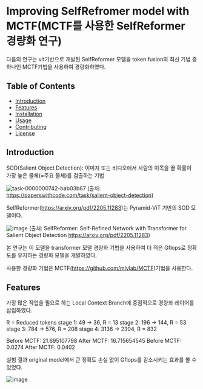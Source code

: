 # Improving SelfRefromer model with MCTF(MCTF를 사용한 SelfReformer 경량화 연구)

다음의 연구는 vit기반으로 개발된 SelfReformer 모델을 token fusion의 최신 기법 중 하나인 MCTF기법을 사용하여 경량화하였다.

## Table of Contents
- [Introduction](#introduction)
- [Features](#features)
- [Installation](#installation)
- [Usage](#usage)
- [Contributing](#contributing)
- [License](#license)

## Introduction
SOD(Salient Object Detection): 이미지 또는 비디오에서 사람의 이목을 끌 확률이 가장 높은 물체(=주요 물체)를 검출하는 기법

![task-0000000742-bab03b67](https://github.com/user-attachments/assets/b5830c36-4ae8-4768-8e13-beed002bd345)
(출처: https://paperswithcode.com/task/salient-object-detection)

SelfReformer(https://arxiv.org/pdf/2205.11283)는 Pyramid-ViT 기반의 SOD 모델이다.

![image](https://github.com/user-attachments/assets/ce067397-7665-4c1d-ace3-337cd6551b77)
(출처: SelfReformer: Self-Refined Network with Transformer for Salient Object Detection https://arxiv.org/pdf/2205.11283)

본 연구는 이 모델을 transformer 모델 경량화 기법을 사용하여 더 적은 Gflops로 정확도를 유지하는 경량화 모델을 개발하였다.

사용한 경량화 기법은 MCTF(https://github.com/mlvlab/MCTF)기법을 사용한다.

## Features
가장 많은 작업을 필요로 하는 Local Context Branch에 중점적으로 경량화 레이어를 삽입하였다.

R = Reduced tokens
stage 1: 49 -> 36, R = 13
stage 2: 196 -> 144, R = 53
stage 3: 784 -> 576, R = 208
stage 4: 3136 -> 2304, R = 832

<Gflops>
Before MCTF: 21.695107798
After MCTF: 16.715654545

<MAE>
Before MCTF: 0.0274
After MCTF: 0.0402

실험 결과 original model에서 큰 정확도 손실 없이 Gflops를 감소시키는 효과를 볼 수 있었다.

![image](https://github.com/user-attachments/assets/06467f47-489e-41d7-875e-464e73531e50)
